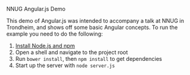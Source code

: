 NNUG Angular.js Demo

This demo of Angular.js was intended to accompany a talk at NNUG in Trondheim, and shows off some basic Angular concepts. To run the example you need to do the following:
1. [Install Node.js and npm](http://nodejs.org/)
2. Open a shell and navigate to the project root
3. Run `bower install`, then `npm install` to get dependencies
4. Start up the server with `node server.js`
